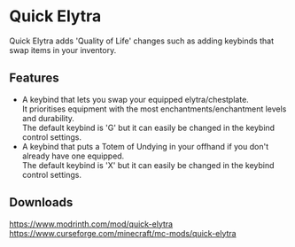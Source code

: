 # Quick Elytra
Quick Elytra adds 'Quality of Life' changes such as adding keybinds that swap items in your inventory.

## Features
* A keybind that lets you swap your equipped elytra/chestplate.
\
It prioritises equipment with the most enchantments/enchantment levels and durability.
\
The default keybind is 'G' but it can easily be changed in the keybind control settings.
* A keybind that puts a Totem of Undying in your offhand if you don't already have one equipped.
\
The default keybind is 'X' but it can easily be changed in the keybind control settings.

## Downloads
https://www.modrinth.com/mod/quick-elytra
\
https://www.curseforge.com/minecraft/mc-mods/quick-elytra